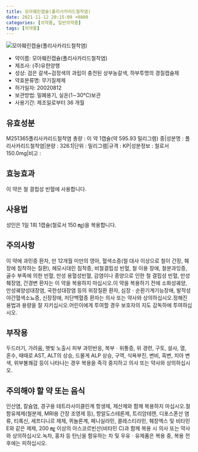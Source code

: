 ```yaml
---
title: 모아훼린캡슐(폴리사카리드철착염)
date: 2021-11-12 20:15:09 +0800
categories: [의약품, 일반의약품]
tags: [의약품]
---
```

![모아훼린캡슐(폴리사카리드철착염)](https://nedrug.mfds.go.kr/pbp/cmn/itemImageDownload/1NOwp2F6S34)

- 약이름: 모아훼린캡슐(폴리사카리드철착염)
- 제조사: (주)유한양행
- 성상: 검은 갈색~검정색의 과립이 충전된 상부농갈색, 하부투명의 경질캡슐제
- 약효분류명: 무기질제제
- 허가일자: 20020812
- 보관방법: 밀폐용기, 실온(1∼30℃)보관
- 사용기간: 제조일로부터 36 개월
## 유효성분
M251365폴리사카리드철착염
총량 : 이 약 1캡슐(약 595.93 밀리그램) 중|성분명 : 폴리사카리드철착염|분량 : 326.1|단위 : 밀리그램|규격 : KP|성분정보 : 철로서 150.0mg|비고 :
## 효능효과
이 약은 철 결핍성 빈혈에 사용합니다.
## 사용법
성인은 1일 1회 1캡슐(철로서 150 ㎎)을 복용합니다.
## 주의사항
이 약에 과민증 환자, 만 12개월 미만의 영아, 혈색소증(철 대사 이상으로 철이 간장, 췌장에 침착하는 질환), 헤모시데린 침착증, 비철결핍성 빈혈, 철 이용 장애, 철분과잉증, 골수 부족에 의한 빈혈, 만성 용혈성빈혈, 감염이나 종양으로 인한 철 결핍성 빈혈, 만성 췌장염, 간경변 환자는 이 약을 복용하지 마십시오.이 약을 복용하기 전에 소화성궤양, 만성궤양성대장염, 국한성대장염 등의 위장질환 환자, 심장ㆍ순환기계기능장애, 발작성야간혈색소뇨증, 신장장애, 저단백혈증 환자는 의사 또는 약사와 상의하십시오.정해진 용법과 용량을 잘 지키십시오.어린이에게 투여할 경우 보호자의 지도 감독하에 투여하십시오.
## 부작용
두드러기, 가려움, 햇빛 노출시 피부 과민반응, 복부ㆍ위통증, 위 경련, 구토, 설사, 열, 혼수, 때때로 AST, ALT의 상승, 드물게 ALP 상승, 구역, 식욕부진, 변비, 흑변, 치아 변색, 위부불쾌감 등이 나타나는 경우 복용을 즉각 중지하고 의사 또는 약사와 상의하십시오.
## 주의해야 할 약 또는 음식
인산염, 칼슘염, 경구용 테트라사이클린계 항생제, 제산제와 함께 복용하지 마십시오.철 함유제제(철분제, MRI용 간장 조영제 등), 항알도스테론제, 트리암테렌, 디포스폰산 염류, 티록신, 세프디니르 제제, 퀴놀론계, 페니실라민, 콜레스티라민, 췌장엑스 및 비타민 E와 같은 제제, 200 ㎎ 이상의 아스코르빈산(비타민 C)과 함께 복용 시 의사 또는 약사와 상의하십시오.녹차, 홍차 등 탄닌을 함유하는 차 및 우유ㆍ유제품은 복용 중, 복용 전후에는 피하십시오.
